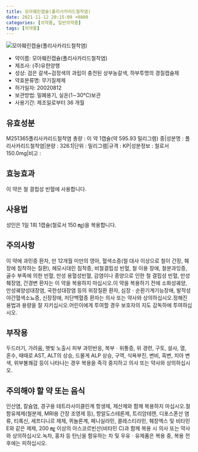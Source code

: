 ```yaml
---
title: 모아훼린캡슐(폴리사카리드철착염)
date: 2021-11-12 20:15:09 +0800
categories: [의약품, 일반의약품]
tags: [의약품]
---
```

![모아훼린캡슐(폴리사카리드철착염)](https://nedrug.mfds.go.kr/pbp/cmn/itemImageDownload/1NOwp2F6S34)

- 약이름: 모아훼린캡슐(폴리사카리드철착염)
- 제조사: (주)유한양행
- 성상: 검은 갈색~검정색의 과립이 충전된 상부농갈색, 하부투명의 경질캡슐제
- 약효분류명: 무기질제제
- 허가일자: 20020812
- 보관방법: 밀폐용기, 실온(1∼30℃)보관
- 사용기간: 제조일로부터 36 개월
## 유효성분
M251365폴리사카리드철착염
총량 : 이 약 1캡슐(약 595.93 밀리그램) 중|성분명 : 폴리사카리드철착염|분량 : 326.1|단위 : 밀리그램|규격 : KP|성분정보 : 철로서 150.0mg|비고 :
## 효능효과
이 약은 철 결핍성 빈혈에 사용합니다.
## 사용법
성인은 1일 1회 1캡슐(철로서 150 ㎎)을 복용합니다.
## 주의사항
이 약에 과민증 환자, 만 12개월 미만의 영아, 혈색소증(철 대사 이상으로 철이 간장, 췌장에 침착하는 질환), 헤모시데린 침착증, 비철결핍성 빈혈, 철 이용 장애, 철분과잉증, 골수 부족에 의한 빈혈, 만성 용혈성빈혈, 감염이나 종양으로 인한 철 결핍성 빈혈, 만성 췌장염, 간경변 환자는 이 약을 복용하지 마십시오.이 약을 복용하기 전에 소화성궤양, 만성궤양성대장염, 국한성대장염 등의 위장질환 환자, 심장ㆍ순환기계기능장애, 발작성야간혈색소뇨증, 신장장애, 저단백혈증 환자는 의사 또는 약사와 상의하십시오.정해진 용법과 용량을 잘 지키십시오.어린이에게 투여할 경우 보호자의 지도 감독하에 투여하십시오.
## 부작용
두드러기, 가려움, 햇빛 노출시 피부 과민반응, 복부ㆍ위통증, 위 경련, 구토, 설사, 열, 혼수, 때때로 AST, ALT의 상승, 드물게 ALP 상승, 구역, 식욕부진, 변비, 흑변, 치아 변색, 위부불쾌감 등이 나타나는 경우 복용을 즉각 중지하고 의사 또는 약사와 상의하십시오.
## 주의해야 할 약 또는 음식
인산염, 칼슘염, 경구용 테트라사이클린계 항생제, 제산제와 함께 복용하지 마십시오.철 함유제제(철분제, MRI용 간장 조영제 등), 항알도스테론제, 트리암테렌, 디포스폰산 염류, 티록신, 세프디니르 제제, 퀴놀론계, 페니실라민, 콜레스티라민, 췌장엑스 및 비타민 E와 같은 제제, 200 ㎎ 이상의 아스코르빈산(비타민 C)과 함께 복용 시 의사 또는 약사와 상의하십시오.녹차, 홍차 등 탄닌을 함유하는 차 및 우유ㆍ유제품은 복용 중, 복용 전후에는 피하십시오.
